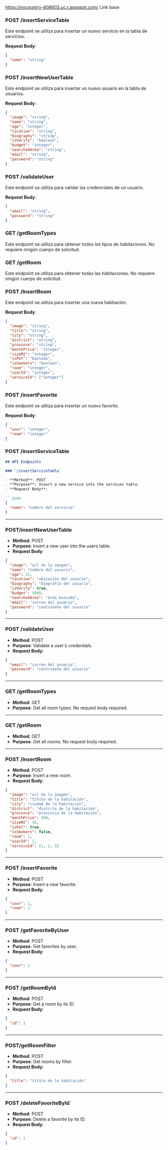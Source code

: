 https://nocountry-408603.uc.r.appspot.com/ Link base


### POST /insertServiceTable
Este endpoint se utiliza para insertar un nuevo servicio en la tabla de servicios.

**Request Body**:
```json
{
  "name": "string"
}
```

### POST /insertNewUserTable
Este endpoint se utiliza para insertar un nuevo usuario en la tabla de usuarios.

**Request Body**:
```json
{
  "image": "string",
  "name": "string",
  "age": "integer",
  "location": "string",
  "biography": "string",
  "isVerify": "boolean",
  "budget": "integer",
  "searchedArea": "string",
  "email": "string",
  "password": "string"
}
```

### POST /validateUser
Este endpoint se utiliza para validar las credenciales de un usuario.

**Request Body**:
```json
{
  "email": "string",
  "password": "string"
}
```

### GET /getRoomTypes
Este endpoint se utiliza para obtener todos los tipos de habitaciones. No requiere ningún cuerpo de solicitud.

### GET /getRoom
Este endpoint se utiliza para obtener todas las habitaciones. No requiere ningún cuerpo de solicitud.

### POST /InsertRoom
Este endpoint se utiliza para insertar una nueva habitación.

**Request Body**:
```json
{
  "image": "string",
  "title": "string",
  "city": "string",
  "district": "string",
  "province": "string",
  "monthPrice": "integer",
  "sizeM2": "integer",
  "isPet": "boolean",
  "isSmokers": "boolean",
  "room": "integer",
  "userId": "integer",
  "serviceId": ["integer"]
}
```

### POST /insertFavorite
Este endpoint se utiliza para insertar un nuevo favorito.

**Request Body**:
```json
{
  "user": "integer",
  "room": "integer"
}
```


### POST /insertServiceTable

```markdown
## API Endpoints

### `/insertServiceTable`

- **Method**: POST
- **Purpose**: Insert a new service into the services table.
- **Request Body**:

```json
{
  "name": "nombre del servicio"
}
```

---

### POST/insertNewUserTable

- **Method**: POST
- **Purpose**: Insert a new user into the users table.
- **Request Body**:

```json
{
  "image": "url de la imagen",
  "name": "nombre del usuario",
  "age": 25,
  "location": "ubicación del usuario",
  "biography": "biografía del usuario",
  "isVerify": true,
  "budget": 5000,
  "searchedArea": "área buscada",
  "email": "correo del usuario",
  "password": "contraseña del usuario"
}
```

---

### POST /validateUser

- **Method**: POST
- **Purpose**: Validate a user's credentials.
- **Request Body**:

```json
{
  "email": "correo del usuario",
  "password": "contraseña del usuario"
}
```

---

### GET /getRoomTypes

- **Method**: GET
- **Purpose**: Get all room types. No request body required.

---

### GET /getRoom

- **Method**: GET
- **Purpose**: Get all rooms. No request body required.

---

### POST /InsertRoom

- **Method**: POST
- **Purpose**: Insert a new room.
- **Request Body**:

```json
{
  "image": "url de la imagen",
  "title": "título de la habitación",
  "city": "ciudad de la habitación",
  "district": "distrito de la habitación",
  "province": "provincia de la habitación",
  "monthPrice": 500,
  "sizeM2": 50,
  "isPet": true,
  "isSmokers": false,
  "room": 1,
  "userId": 1,
  "serviceId": [1, 2, 3]
}
```

---

### POST /insertFavorite

- **Method**: POST
- **Purpose**: Insert a new favorite.
- **Request Body**:

```json
{
  "user": 1,
  "room": 1
}
```

---

### POST /getFavoriteByUser

- **Method**: POST
- **Purpose**: Get favorites by user.
- **Request Body**:

```json
{
  "user": 1
}
```

---

### POST /getRoomById

- **Method**: POST
- **Purpose**: Get a room by its ID.
- **Request Body**:

```json
{
  "id": 1
}
```

---

### POST/getRoomFilter

- **Method**: POST
- **Purpose**: Get rooms by filter.
- **Request Body**:

```json
{
  "title": "título de la habitación"
}
```

---

### POST /deleteFavoriteById`

- **Method**: POST
- **Purpose**: Delete a favorite by its ID.
- **Request Body**:

```json
{
  "id": 1
}
```